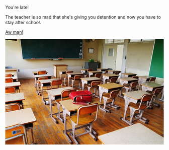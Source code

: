 You're late!

The teacher is so mad that she's giving you detention and now you have to stay after school.

[Aw man!](bad-day.md)


![detention](../images/detention.jpg)